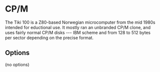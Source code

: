 <!-- This file is automatically generated. Do not edit. -->
# CP/M

The Tiki 100 is a Z80-based Norwegian microcomputer from the mid 1980s intended
for eductional use. It mostly ran an unbranded CP/M clone, and uses fairly
normal CP/M disks --- IBM scheme and from 128 to 512 bytes per sector depending
on the precise format. 

## Options

(no options)

